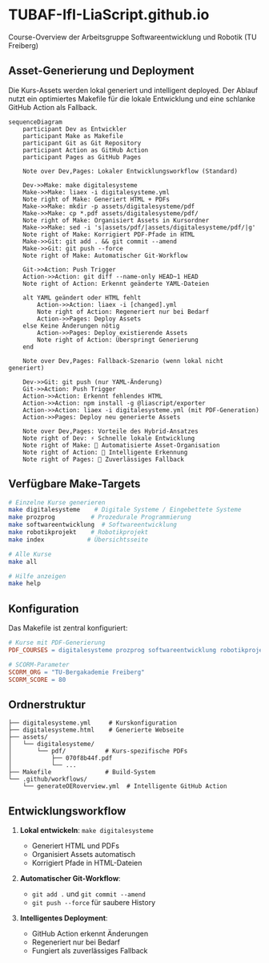 # TUBAF-IfI-LiaScript.github.io

Course-Overview der Arbeitsgruppe Softwareentwicklung und Robotik (TU Freiberg)

## Asset-Generierung und Deployment

Die Kurs-Assets werden lokal generiert und intelligent deployed. Der Ablauf nutzt ein optimiertes Makefile für die lokale Entwicklung und eine schlanke GitHub Action als Fallback.

```mermaid
sequenceDiagram
    participant Dev as Entwickler
    participant Make as Makefile
    participant Git as Git Repository  
    participant Action as GitHub Action
    participant Pages as GitHub Pages

    Note over Dev,Pages: Lokaler Entwicklungsworkflow (Standard)
    
    Dev->>Make: make digitalesysteme
    Make->>Make: liaex -i digitalesysteme.yml
    Note right of Make: Generiert HTML + PDFs
    Make->>Make: mkdir -p assets/digitalesysteme/pdf
    Make->>Make: cp *.pdf assets/digitalesysteme/pdf/
    Note right of Make: Organisiert Assets in Kursordner
    Make->>Make: sed -i 's|assets/pdf/|assets/digitalesysteme/pdf/|g'
    Note right of Make: Korrigiert PDF-Pfade in HTML
    Make->>Git: git add . && git commit --amend
    Make->>Git: git push --force
    Note right of Make: Automatischer Git-Workflow
    
    Git->>Action: Push Trigger
    Action->>Action: git diff --name-only HEAD~1 HEAD
    Note right of Action: Erkennt geänderte YAML-Dateien
    
    alt YAML geändert oder HTML fehlt
        Action->>Action: liaex -i [changed].yml
        Note right of Action: Regeneriert nur bei Bedarf
        Action->>Pages: Deploy Assets
    else Keine Änderungen nötig
        Action->>Pages: Deploy existierende Assets
        Note right of Action: Überspringt Generierung
    end
    
    Note over Dev,Pages: Fallback-Szenario (wenn lokal nicht generiert)
    
    Dev->>Git: git push (nur YAML-Änderung)
    Git->>Action: Push Trigger
    Action->>Action: Erkennt fehlendes HTML
    Action->>Action: npm install -g @liascript/exporter
    Action->>Action: liaex -i digitalesysteme.yml (mit PDF-Generation)
    Action->>Pages: Deploy neu generierte Assets
    
    Note over Dev,Pages: Vorteile des Hybrid-Ansatzes
    Note right of Dev: ⚡ Schnelle lokale Entwicklung
    Note right of Make: 🎯 Automatisierte Asset-Organisation  
    Note right of Action: 🧠 Intelligente Erkennung
    Note right of Pages: 🔄 Zuverlässiges Fallback
```

## Verfügbare Make-Targets

```bash
# Einzelne Kurse generieren
make digitalesysteme    # Digitale Systeme / Eingebettete Systeme
make prozprog          # Prozedurale Programmierung
make softwareentwicklung  # Softwareentwicklung
make robotikprojekt    # Robotikprojekt
make index            # Übersichtsseite

# Alle Kurse
make all

# Hilfe anzeigen
make help
```

## Konfiguration

Das Makefile ist zentral konfiguriert:

```makefile
# Kurse mit PDF-Generierung
PDF_COURSES = digitalesysteme prozprog softwareentwicklung robotikprojekt

# SCORM-Parameter
SCORM_ORG = "TU-Bergakademie Freiberg"
SCORM_SCORE = 80
```

## Ordnerstruktur

```
├── digitalesysteme.yml     # Kurskonfiguration
├── digitalesysteme.html    # Generierte Webseite
├── assets/
│   └── digitalesysteme/
│       └── pdf/           # Kurs-spezifische PDFs
│           ├── 070f8b44f.pdf
│           └── ...
├── Makefile               # Build-System
└── .github/workflows/
    └── generateOERoverview.yml  # Intelligente GitHub Action
```

## Entwicklungsworkflow

1. **Lokal entwickeln**: `make digitalesysteme`
   - Generiert HTML und PDFs
   - Organisiert Assets automatisch
   - Korrigiert Pfade in HTML-Dateien

2. **Automatischer Git-Workflow**:
   - `git add .` und `git commit --amend` 
   - `git push --force` für saubere History

3. **Intelligentes Deployment**:
   - GitHub Action erkennt Änderungen
   - Regeneriert nur bei Bedarf
   - Fungiert als zuverlässiges Fallback
